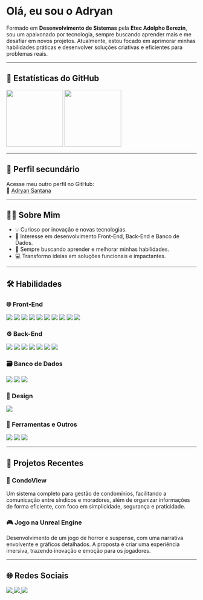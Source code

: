 # Olá, eu sou o Adryan  

Formado em **Desenvolvimento de Sistemas** pela **Etec Adolpho Berezin**, sou um apaixonado por tecnologia, sempre buscando aprender mais e me desafiar em novos projetos. Atualmente, estou focado em aprimorar minhas habilidades práticas e desenvolver soluções criativas e eficientes para problemas reais.  

---

## 🚀 Estatísticas do GitHub  
<div>
  <img height="150em" src="https://github-readme-stats.vercel.app/api?username=Adryzzy&show_icons=true&theme=radical"/>
  <img height="150em" src="https://github-readme-stats.vercel.app/api/top-langs/?username=Adryzzy&layout=compact&theme=radical"/>
</div>  

---

## 🔗 Perfil secundário 
Acesse meu outro perfil no GitHub:  
🔗 [Adryan Santana](https://github.com/adryan-santana-flooxmongagua)  

---

## 🧑‍💻 Sobre Mim  
- 💡 Curioso por inovação e novas tecnologias.  
- 🔨 Interesse em desenvolvimento Front-End, Back-End e Banco de Dados.  
- 🌱 Sempre buscando aprender e melhorar minhas habilidades.  
- 💻 Transformo ideias em soluções funcionais e impactantes.  

---

## 🛠️ Habilidades  

### 🌐 Front-End  
<div>
  <img src="https://img.shields.io/badge/-HTML5-E34F26?style=flat-square&logo=html5&logoColor=white"/>
  <img src="https://img.shields.io/badge/-CSS3-1572B6?style=flat-square&logo=css3"/>
  <img src="https://img.shields.io/badge/-JavaScript-F7DF1E?style=flat-square&logo=javascript&logoColor=black"/>
  <img src="https://img.shields.io/badge/-React-61DAFB?style=flat-square&logo=react&logoColor=black"/>
  <img src="https://img.shields.io/badge/-Redux-764ABC?style=flat-square&logo=redux&logoColor=white"/>
  <img src="https://img.shields.io/badge/-Next.js-000000?style=flat-square&logo=next-dot-js&logoColor=white"/>
  <img src="https://img.shields.io/badge/-Webpack-8DD6F9?style=flat-square&logo=webpack&logoColor=black"/>
  <img src="https://img.shields.io/badge/-Redux--Form-764ABC?style=flat-square&logo=redux&logoColor=white"/>
  <img src="https://img.shields.io/badge/-TailwindCSS-06B6D4?style=flat-square&logo=tailwind-css&logoColor=white"/>
  <img src="https://img.shields.io/badge/Bootstrap-563D7C?style=flat-square&logo=bootstrap&logoColor=white"/>
</div>  

### ⚙️ Back-End  
<div>
  <img src="https://img.shields.io/badge/-Node.js-339933?style=flat-square&logo=node-dot-js&logoColor=white"/>
  <img src="https://img.shields.io/badge/-Express-000000?style=flat-square&logo=express&logoColor=white"/>
  <img src="https://img.shields.io/badge/-Socket.IO-010101?style=flat-square&logo=socket.io&logoColor=white"/>
  <img src="https://img.shields.io/badge/-Firebase-FFCA28?style=flat-square&logo=firebase&logoColor=black"/>
  <img src="https://img.shields.io/badge/C%23-239120?style=flat-square&logo=c-sharp&logoColor=white"/>
  <img src="https://img.shields.io/badge/PHP-777BB4?style=flat-square&logo=php&logoColor=white"/>
  <img src="https://img.shields.io/badge/-Python-3776AB?style=flat-square&logo=python&logoColor=white"/>
</div>  

### 🗃️ Banco de Dados  
<div>
  <img src="https://img.shields.io/badge/-MySQL-4479A1?style=flat-square&logo=mysql&logoColor=white"/>
  <img src="https://img.shields.io/badge/-PostgreSQL-336791?style=flat-square&logo=postgresql&logoColor=white"/>
  <img src="https://img.shields.io/badge/-MongoDB-47A248?style=flat-square&logo=mongodb&logoColor=white"/>
</div>  

### 🎨 Design  
<div>
  <img src="https://img.shields.io/badge/-Figma-F24E1E?style=flat-square&logo=figma&logoColor=white"/>
</div>  

### 🔧 Ferramentas e Outros  
<div>
  <img src="https://img.shields.io/badge/-Git-F05032?style=flat-square&logo=git&logoColor=white"/>
  <img src="https://img.shields.io/badge/-GitHub-181717?style=flat-square&logo=github"/>
  <img src="https://img.shields.io/badge/-Docker-2496ED?style=flat-square&logo=docker&logoColor=white"/>
</div>  

---  

## 📝 Projetos Recentes  

### 🏢 CondoView  
Um sistema completo para gestão de condomínios, facilitando a comunicação entre síndicos e moradores, além de organizar informações de forma eficiente, com foco em simplicidade, segurança e praticidade.  

### 🎮 Jogo na Unreal Engine  
Desenvolvimento de um jogo de horror e suspense, com uma narrativa envolvente e gráficos detalhados. A proposta é criar uma experiência imersiva, trazendo inovação e emoção para os jogadores.  

---

## 🌐 Redes Sociais  
<div>
  <a href="https://www.instagram.com/allexy_z/" target="_blank">
    <img src="https://img.shields.io/badge/-Instagram-%23E4405F?style=for-the-badge&logo=instagram&logoColor=white"/>
  </a>
  <a href="mailto:adryan.alex16@gmail.com" target="_blank">
    <img src="https://img.shields.io/badge/-Gmail-%23333?style=for-the-badge&logo=gmail&logoColor=white"/>
  </a>
  <a href="https://www.linkedin.com/in/adryan-alexander-b6582a23a/" target="_blank">
    <img src="https://img.shields.io/badge/-LinkedIn-%230077B5?style=for-the-badge&logo=linkedin&logoColor=white"/>
  </a>
</div>  
